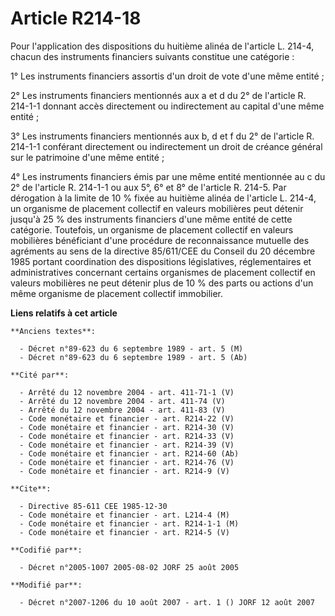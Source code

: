 # Article R214-18

Pour l'application des dispositions du huitième alinéa de l'article L. 214-4, chacun des instruments financiers suivants
constitue une catégorie :

1° Les instruments financiers assortis d'un droit de vote d'une même entité ;

2° Les instruments financiers mentionnés aux a et d du 2° de l'article R. 214-1-1 donnant accès directement ou indirectement
au capital d'une même entité ;

3° Les instruments financiers mentionnés aux b, d et f du 2° de l'article R. 214-1-1 conférant directement ou indirectement
un droit de créance général sur le patrimoine d'une même entité ;

4° Les instruments financiers émis par une même entité mentionnée au c du 2° de l'article R. 214-1-1 ou aux 5°, 6° et 8° de
l'article R. 214-5. Par dérogation à la limite de 10 % fixée au huitième alinéa de l'article L. 214-4, un organisme de
placement collectif en valeurs mobilières peut détenir jusqu'à 25 % des instruments financiers d'une même entité de cette
catégorie. Toutefois, un organisme de placement collectif en valeurs mobilières bénéficiant d'une procédure de reconnaissance
mutuelle des agréments au sens de la directive 85/611/CEE du Conseil du 20 décembre 1985 portant coordination des
dispositions législatives, réglementaires et administratives concernant certains organismes de placement collectif en valeurs
mobilières ne peut détenir plus de 10 % des parts ou actions d'un même organisme de placement collectif immobilier.

**Liens relatifs à cet article**

	**Anciens textes**:

	  - Décret n°89-623 du 6 septembre 1989 - art. 5 (M)
	  - Décret n°89-623 du 6 septembre 1989 - art. 5 (Ab)

	**Cité par**:

	  - Arrêté du 12 novembre 2004 - art. 411-71-1 (V)
	  - Arrêté du 12 novembre 2004 - art. 411-74 (V)
	  - Arrêté du 12 novembre 2004 - art. 411-83 (V)
	  - Code monétaire et financier - art. R214-22 (V)
	  - Code monétaire et financier - art. R214-30 (V)
	  - Code monétaire et financier - art. R214-33 (V)
	  - Code monétaire et financier - art. R214-39 (V)
	  - Code monétaire et financier - art. R214-60 (Ab)
	  - Code monétaire et financier - art. R214-76 (V)
	  - Code monétaire et financier - art. R214-9 (V)

	**Cite**:

	  - Directive 85-611 CEE 1985-12-30
	  - Code monétaire et financier - art. L214-4 (M)
	  - Code monétaire et financier - art. R214-1-1 (M)
	  - Code monétaire et financier - art. R214-5 (V)

	**Codifié par**:

	  - Décret n°2005-1007 2005-08-02 JORF 25 août 2005

	**Modifié par**:

	  - Décret n°2007-1206 du 10 août 2007 - art. 1 () JORF 12 août 2007
